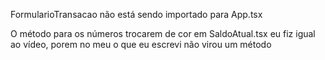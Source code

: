 FormularioTransacao não está sendo importado para App.tsx

O método para os números trocarem de cor em SaldoAtual.tsx eu fiz igual ao vídeo, porem no meu o que eu escrevi não virou um método
